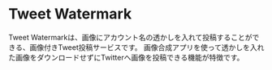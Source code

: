 # Tweet Watermark
Tweet Watermarkは、画像にアカウント名の透かしを入れて投稿することができる、画像付きTweet投稿サービスです。
画像合成アプリを使って透かしを入れた画像をダウンロードせずにTwitterへ画像を投稿できる機能が特徴です。
